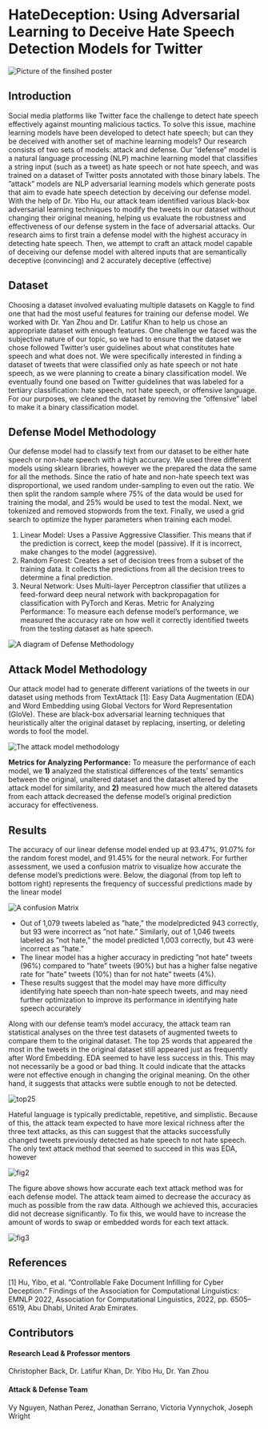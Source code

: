 # HateDeception: Using Adversarial Learning to Deceive Hate Speech Detection Models for Twitter

![Picture of the finsihed poster](readmeContent/HateDeception.png)


## Introduction

Social media platforms like Twitter face the challenge to detect hate speech effectively against mounting malicious tactics. To solve this issue, machine learning models have been developed to detect hate speech; but can they be deceived with another set of machine learning models? Our research consists of two sets of models: attack and defense. Our ”defense” model is a natural language processing (NLP) machine learning model that classifies a string input (such as a tweet) as hate speech or not hate speech, and was trained on a dataset of Twitter posts annotated with those binary labels. The ”attack” models are NLP adversarial learning models which generate posts that aim to evade hate speech detection by deceiving our defense model. With the help of Dr. Yibo Hu, our attack team identified various black-box adversarial learning techniques to modify the tweets in our dataset without changing their original meaning, helping us evaluate the robustness and effectiveness of our defense system in the face of adversarial attacks. Our research aims to first train a defense model with the highest accuracy in detecting hate speech. Then, we attempt to craft an attack model capable of deceiving our defense model with altered inputs that are semantically deceptive (convincing) and 2 accurately deceptive (effective)


## Dataset

Choosing a dataset involved evaluating multiple datasets on Kaggle to find one that had the most useful features for training our defense model. We worked with Dr. Yan Zhou and Dr. Latifur Khan to help us chose an appropriate dataset with enough features. One challenge we faced was the subjective nature of our topic, so we had to ensure that the dataset we chose followed Twitter’s user guidelines about what constitutes hate speech and what does not. We were specifically interested in finding a dataset of tweets that were classified only as hate speech or not hate speech, as we were planning to create a binary classification model. We eventually found one based on Twitter guidelines that was labeled for a tertiary classification: hate speech, not hate speech, or offensive language. For our purposes, we cleaned the dataset by removing the ”offensive” label to make it a binary classification model.



## Defense Model Methodology

Our defense model had to classify text from our dataset to be either hate speech or non-hate speech with a high accuracy. We used three different models using sklearn libraries, however we the prepared the data the same for all the methods. Since the ratio of hate and non-hate speech text was disproportional, we used random under-sampling to even out the ratio. We then split the random sample where 75% of the data would be used for training the modal, and 25% would be used to test the modal. Next, we tokenized and removed stopwords from the text. Finally, we used a grid search to optimize the hyper parameters when training each model.

1. Linear Model: Uses a Passive Aggressive Classifier. This means that if the prediction is correct,
keep the model (passive). If it is incorrect, make changes to the model (aggressive).
2. Random Forest: Creates a set of decision trees from a subset of the training data. It collects the
predictions from all the decision trees to determine a final prediction.
3. Neural Network: Uses Multi-layer Perceptron classifier that utilizes a feed-forward deep neural
network with backpropagation for classification with PyTorch and Keras.
Metric for Analyzing Performance: To measure each defense model’s performance, we measured
the accuracy rate on how well it correctly identified tweets from the testing dataset as hate speech.

![A diagram of Defense Methodology](readmeContent/defenseteamdiagramdrawing.png)


## Attack Model Methodology

Our attack model had to generate different variations of the tweets in our dataset using methods from TextAttack [1]: Easy Data Augmentation (EDA) and Word Embedding using Global Vectors for Word Representation (GloVe). These are black-box adversarial learning techniques that heuristically alter the original dataset by replacing, inserting, or deleting words to fool the model.

![The attack model methodology](readmeContent/textattackdiagram.png)

__Metrics for Analyzing Performance:__ To measure the performance of each model, we __1)__ analyzed the statistical differences of the texts’ semantics between the original, unaltered dataset and the dataset altered by the attack model for similarity, and __2)__ measured how much the altered datasets from each attack decreased the defense model’s original prediction accuracy for effectiveness.



## Results

The accuracy of our linear defense model ended up at 93.47%, 91.07% for the random forest model, and 91.45% for the neural network. For further assessment, we used a confusion matrix to visualize how accurate the defense model’s predictions were. Below, the diagonal (from top left to bottom right) represents the frequency of successful predictions made by the linear model

![A confusion Matrix](readmeContent/confusionmatrix.png)

- Out of 1,079 tweets labeled as ”hate,” the modelpredicted 943 correctly, but 93 were incorrect as ”not hate.” Similarly, out of 1,046 tweets labeled as ”not hate,” the model predicted 1,003 correctly, but 43 were incorrect as ”hate.”
- The linear model has a higher accuracy in predicting ”not hate” tweets (96%) compared to ”hate” tweets (90%) but has a higher false negative rate for ”hate” tweets (10%) than for  not hate” tweets (4%). 
- These results suggest that the model may have more difficulty identifying hate speech than non-hate speech tweets, and may need further optimization to improve its performance in identifying hate speech accurately

Along with our defense team’s model accuracy, the attack team ran statistical analyses on the three test datasets of augmented tweets to compare them to the original dataset. The top 25 words that appeared the most in the tweets in the original dataset still appeared just as frequently after Word Embedding. EDA seemed to have less success in this. This may not necessarily be a good or bad thing. It could indicate that the attacks were not effective enough in changing the original meaning. On the other hand, it suggests that attacks were subtle enough to not be detected.

![top25](readmeContent/results1.png)

Hateful language is typically predictable, repetitive, and simplistic. Because of this, the attack team expected to have more lexical richness after the three text attacks, as this can suggest that the attacks successfully changed tweets previously detected as hate speech to not hate speech. The only text attack method that seemed to succeed in this was EDA, however

![fig2](readmeContent/results2.png)

The figure above shows how accurate each text attack method was for each defense model. The attack team aimed to decrease the accuracy as much as possible from the raw data. Although we achieved this, accuracies did not decrease significantly. To fix this, we would have to increase the amount of words to swap or embedded words for each text attack.

![fig3](readmeContent/results3.jpg)



## References

[1] Hu, Yibo, et al. ”Controllable Fake Document Infilling for Cyber Deception.” Findings of the Association for Computational Linguistics:
EMNLP 2022, Association for Computational Linguistics, 2022, pp. 6505–6519, Abu Dhabi, United Arab Emirates.

 

## Contributors

#### Research Lead & Professor mentors 

Christopher Back, Dr. Latifur Khan, Dr. Yibo Hu, Dr. Yan Zhou

#### Attack & Defense Team

Vy Nguyen, Nathan Perez, Jonathan Serrano, Victoria Vynnychok, Joseph Wright
